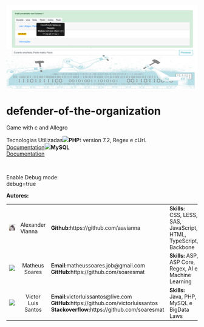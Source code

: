 <img src="resources/img/capa.png" />
<br/>

# defender-of-the-organization
Game with c and Allegro
<br/>
<table>
	<tr>
		</td colspan="2">Tecnologias Utilizadas</td>
	</tr>
	<tr>
		</td>
			<img width="140px" src="img/php_logo.png"/>
		</td>
		</td>
			<b>PHP:</b> version 7.2, Regex e cUrl.<br/>
			<a href="https://www.cprogramming.com/" target="_blank">Documentation</a>
		</td>
	</tr>
	<tr>
		</td>
			<img width="140px" src="img/mysql_logo.png"/>
		</td>
		</td>
			<b>MySQL</b><br/>
			<a href="https://liballeg.org/" target="_blank">Documentation</a>
		</td>
	</tr>
</table>
<br/>
Enable Debug mode:<br/>
<vode>debug=true</code>

<b>Autores:</b>
<table>
	<tr>
		<td>
			<img src="resources/img/team/alex.png" width="60px">
		</td>
		<td>Alexander Vianna</td>
		<td>
			<b>Github:</b>https://github.com/aavianna
		</td>
		<td>
			<b>Skills:</b> CSS, LESS, SAS, JavaScript, HTML, TypeScript, Backbone
		</td>
	</tr>
	<tr>
		<td>
			<img src="resources/img/team/matheus.png" width="60px">
		</td>
		<td>
			<center>Matheus Soares</center>
		</td>
		<td>
			<b>Email:</b>matheussoares.job@gmail.com
			<br/>
			<b>GitHub:</b>https://github.com/soaresmat
		</td>
		<td>
			<b>Skills:</b> ASP, ASP Core, Regex, AI e Machine Learning
		</td>
	</tr>
	<tr>
		<td>
			<img src="resources/img/team/victor.png" width="60px">
		</td>
		<td>
			<center>Victor Luis Santos</center>
		</td>
		<td>
			<b>Email:</b>victorluissantos@live.com
			<br/>
			<b>GitHub:</b>https://github.com/victorluissantos
			<br/>
			<b>Stackoverflow:</b>https://github.com/soaresmat
		</td>
		<td>
			<b>Skills:</b> Java, PHP, MySQL e BigData<br/>Laws
		</td>
	</tr>
</bale>